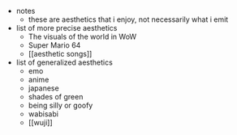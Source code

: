   * notes
    * these are aesthetics that i enjoy, not necessarily what i emit
  * list of more precise aesthetics
    * The visuals of the world in WoW
    * Super Mario 64
    * [[aesthetic songs]]
  * list of generalized aesthetics
    * emo
    * anime
    * japanese
    * shades of green
    * being silly or goofy
    * wabisabi
    * [[wuji]]
